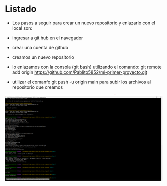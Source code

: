 # Listado
- Los pasos a seguir para crear un nuevo repositorio y enlazarlo con el local son: 

- ingresar a git hub en el navegador

- crear una cuenta de github

- creamos un nuevo repositorio 

- lo enlazamos con la consola (git bash) utilizando el comando: git remote add origin https://github.com/Pablito5852/mi-primer-proyecto.git

- utilizar el comanfo git push -u origin main para subir los archivos al repositorio que creamos

![texto](git-bash-captura.png)

